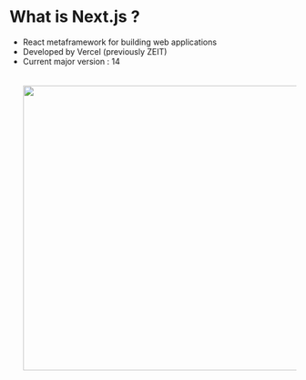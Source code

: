 <!-- .slide: class="two-column" -->

<style>
.vercel-10 {
  width: 500px;
  height: auto;
}
  </style>

# What is Next.js ?

- React metaframework for building web applications
- Developed by Vercel (previously ZEIT)
- Current major version : 14
  <br/> <br/> <br/>
  <img src="./assets/images/01-intro/vercel.png" class="vercel-10"  />

